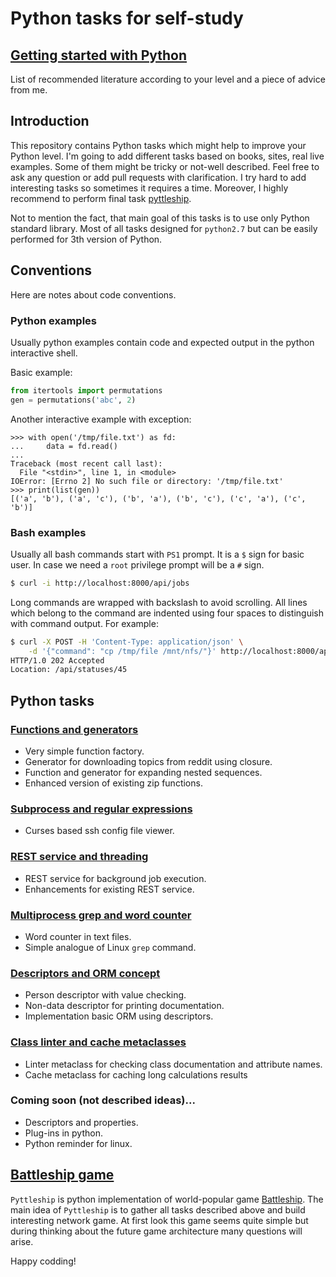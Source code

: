 # Python tasks for self-study

## [Getting started with Python](getting_started_with_python.md)

List of recommended literature according to your level and a piece of advice from me.


## Introduction

This repository contains Python tasks which might help to improve your Python
level. I'm going to add different tasks based on books, sites, real live
examples. Some of them might be tricky or not-well described. Feel free to ask
any question or add pull requests with clarification. I try hard to add
interesting tasks so sometimes it requires a time. Moreover, I highly recommend
to perform final task [pyttleship](tasks/pyttleship.md).

Not to mention the fact, that main goal of this tasks is to use only Python
standard library. Most of all tasks designed for `python2.7` but can be easily
performed for 3th version of Python.

## Conventions

Here are notes about code conventions.

### Python examples

Usually python examples contain code and expected output in the
python interactive shell. 

Basic example:
```python
from itertools import permutations
gen = permutations('abc', 2)
```

Another interactive example with exception:
```text
>>> with open('/tmp/file.txt') as fd:
...     data = fd.read()
...
Traceback (most recent call last):
  File "<stdin>", line 1, in <module>
IOError: [Errno 2] No such file or directory: '/tmp/file.txt'
>>> print(list(gen))
[('a', 'b'), ('a', 'c'), ('b', 'a'), ('b', 'c'), ('c', 'a'), ('c', 'b')]
```

### Bash examples

Usually all bash commands start with `PS1` prompt. It is a `$` sign for basic
user. In case we need a `root` privilege prompt will be a `#` sign.

```bash
$ curl -i http://localhost:8000/api/jobs
```

Long commands are wrapped with backslash to avoid scrolling. All lines
which belong to the command are indented using four spaces to distinguish with
command output. For example:

```bash
$ curl -X POST -H 'Content-Type: application/json' \
    -d '{"command": "cp /tmp/file /mnt/nfs/"}' http://localhost:8000/api/jobs
HTTP/1.0 202 Accepted
Location: /api/statuses/45
```

## Python tasks

### [Functions and generators](tasks/functions_and_generators.md)
 - Very simple function factory.
 - Generator for downloading topics from reddit using closure.
 - Function and generator for expanding nested sequences.
 - Enhanced version of existing zip functions.

### [Subprocess and regular expressions](tasks/subprocess_curses_and_regexp.md)
 - Curses based ssh config file viewer.

### [REST service and threading](tasks/rest_linux_command_service.md)
 - REST service for background job execution.
 - Enhancements for existing REST service.

### [Multiprocess grep and word counter](tasks/grep_and_words_counter.md)
 - Word counter in text files.
 - Simple analogue of Linux `grep` command.

### [Descriptors and ORM concept](tasks/descriptors_and_orm.md)
 - Person descriptor with value checking.
 - Non-data descriptor for printing documentation.
 - Implementation basic ORM using descriptors.

### [Class linter and cache metaclasses](tasks/linter_and_cache_metaclasses.md)
 - Linter metaclass for checking class documentation and attribute names.
 - Cache metaclass for caching long calculations results

### Coming soon (not described ideas)...
 - Descriptors and properties.
 - Plug-ins in python.
 - Python reminder for linux.

## [Battleship game](tasks/pyttleship.md)
`Pyttleship` is python implementation of world-popular game [Battleship].
The main idea of `Pyttleship` is to gather all tasks described above and build
interesting network game. At first look this game seems quite simple but
during thinking about the future game architecture many questions will arise.

Happy codding!

[battleship]:https://en.wikipedia.org/wiki/Battleship_(game)
